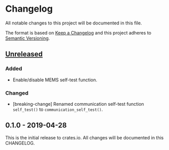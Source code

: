 # Changelog

All notable changes to this project will be documented in this file.

The format is based on [Keep a Changelog](http://keepachangelog.com/en/1.0.0/)
and this project adheres to [Semantic Versioning](http://semver.org/spec/v2.0.0.html).

## [Unreleased]

### Added
- Enable/disable MEMS self-test function.

### Changed
- [breaking-change] Renamed communication self-test function `self_test()` to
`communication_self_test()`.

## 0.1.0 - 2019-04-28

This is the initial release to crates.io. All changes will be documented in
this CHANGELOG.

[Unreleased]: https://github.com/eldruin/kxcj9-rs/compare/v0.1.0...HEAD

